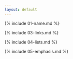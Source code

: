 ```yaml
---
layout: default
---
```


{% include 01-name.md %}

{% include 03-links.md %}

{% include 04-lists.md %}

{% include 05-emphasis.md %}
